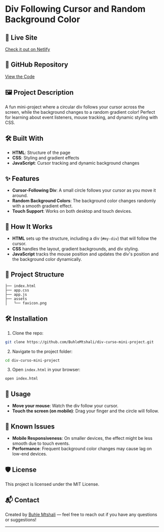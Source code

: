 # Div Following Cursor and Random Background Color

## 🎯 Live Site
[Check it out on Netlify](https://div-following-cursor.netlify.app/)

## 📂 GitHub Repository
[View the Code](https://github.com/BuhleMtshali/div-curso-mini-project)

## 🖼️ Project Description
A fun mini-project where a circular div follows your cursor across the screen, while the background changes to a random gradient color! Perfect for learning about event listeners, mouse tracking, and dynamic styling with CSS.

## 🛠️ Built With
- **HTML**: Structure of the page
- **CSS**: Styling and gradient effects
- **JavaScript**: Cursor tracking and dynamic background changes

## ✨ Features
- **Cursor-Following Div**: A small circle follows your cursor as you move it around.
- **Random Background Colors**: The background color changes randomly with a smooth gradient effect.
- **Touch Support**: Works on both desktop and touch devices.

## 🚀 How It Works
- **HTML** sets up the structure, including a div (`#my-div`) that will follow the cursor.
- **CSS** handles the layout, gradient backgrounds, and div styling.
- **JavaScript** tracks the mouse position and updates the div's position and the background color dynamically.

## 📂 Project Structure
```
├── index.html
├── app.css
├── app.js
├── assets
│   └── favicon.png
```

## 🛠️ Installation
1. Clone the repo:
```bash
git clone https://github.com/BuhleMtshali/div-curso-mini-project.git
```
2. Navigate to the project folder:
```bash
cd div-curso-mini-project
```
3. Open `index.html` in your browser:
```bash
open index.html
```

## 🧠 Usage
- **Move your mouse**: Watch the div follow your cursor.
- **Touch the screen (on mobile)**: Drag your finger and the circle will follow.

## 🐛 Known Issues
- **Mobile Responsiveness**: On smaller devices, the effect might be less smooth due to touch events.
- **Performance**: Frequent background color changes may cause lag on low-end devices.

## 🛡️ License
This project is licensed under the MIT License.

## 📬 Contact
Created by [Buhle Mtshali](https://github.com/BuhleMtshali) — feel free to reach out if you have any questions or suggestions!

---



